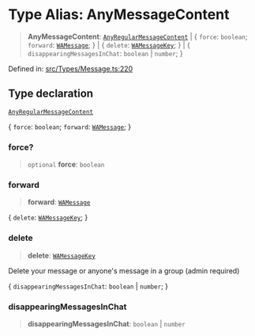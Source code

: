# Type Alias: AnyMessageContent

> **AnyMessageContent**: [`AnyRegularMessageContent`](AnyRegularMessageContent.md) \| \{ `force`: `boolean`; `forward`: [`WAMessage`](WAMessage.md); \} \| \{ `delete`: [`WAMessageKey`](WAMessageKey.md); \} \| \{ `disappearingMessagesInChat`: `boolean` \| `number`; \}

Defined in: [src/Types/Message.ts:220](https://github.com/Fokusdotid/Baileys/blob/3623833a320f5e60f370ef835f3de341453290f5/src/Types/Message.ts#L220)

## Type declaration

[`AnyRegularMessageContent`](AnyRegularMessageContent.md)

\{ `force`: `boolean`; `forward`: [`WAMessage`](WAMessage.md); \}

### force?

> `optional` **force**: `boolean`

### forward

> **forward**: [`WAMessage`](WAMessage.md)

\{ `delete`: [`WAMessageKey`](WAMessageKey.md); \}

### delete

> **delete**: [`WAMessageKey`](WAMessageKey.md)

Delete your message or anyone's message in a group (admin required)

\{ `disappearingMessagesInChat`: `boolean` \| `number`; \}

### disappearingMessagesInChat

> **disappearingMessagesInChat**: `boolean` \| `number`
